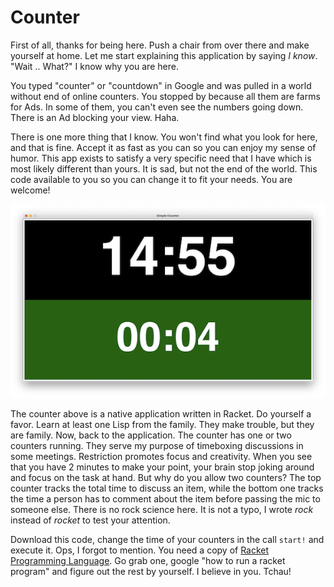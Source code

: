 # Counter

First of all, thanks for being here.  Push a chair from over there and make yourself at home.  Let me start explaining this application by saying *I know*.  "Wait .. What?"  I know why you are here.

You typed "counter" or "countdown" in Google and was pulled in a world without end of online counters.  You stopped by because all them are farms for Ads.  In some of them, you can't even see the numbers going down.  There is an Ad blocking your view.  Haha.

There is one more thing that I know.  You won't find what you look for here, and that is fine.  Accept it as fast as you can so you can enjoy my sense of humor.  This app exists to satisfy a very specific need that I have which is most likely different than yours.  It is sad, but not the end of the world.  This code available to you so you can change it to fit your needs.  You are welcome!

![](assets/screenshot.png "Screenshot")

The counter above is a native application written in Racket.  Do yourself a favor.  Learn at least one Lisp from the family.  They make trouble, but they are family.  Now, back to the application.  The counter has one or two counters running.  They serve my purpose of timeboxing discussions in some meetings.  Restriction promotes focus and creativity.  When you see that you have 2 minutes to make your point, your brain stop joking around and focus on the task at hand.  But why do you allow two counters?  The top counter tracks the total time to discuss an item, while the bottom one tracks the time a person has to comment about the item before passing the mic to someone else.  There is no rock science here.  It is not a typo, I wrote *rock* instead of *rocket* to test your attention.

Download this code, change the time of your counters in the call `start!` and execute it.  Ops, I forgot to mention.  You need a copy of [Racket Programming Language](https://racket-lang.org/).  Go grab one, google "how to run a racket program" and figure out the rest by yourself.  I believe in you.  Tchau!
